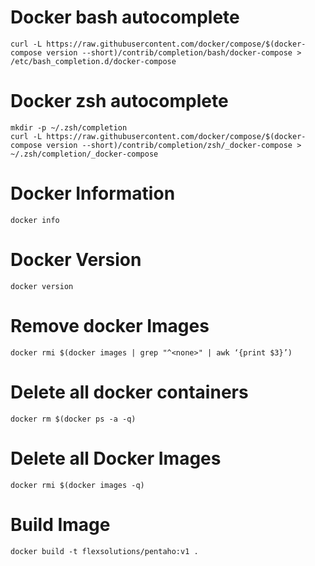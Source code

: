 # Docker bash autocomplete
```console
curl -L https://raw.githubusercontent.com/docker/compose/$(docker-compose version --short)/contrib/completion/bash/docker-compose > /etc/bash_completion.d/docker-compose
```

# Docker zsh autocomplete
```console
mkdir -p ~/.zsh/completion
curl -L https://raw.githubusercontent.com/docker/compose/$(docker-compose version --short)/contrib/completion/zsh/_docker-compose > ~/.zsh/completion/_docker-compose
```

# Docker Information
```console
docker info
```

# Docker Version
```console
docker version
```

# Remove docker Images
```console
docker rmi $(docker images | grep "^<none>" | awk ‘{print $3}’)
```

# Delete all docker containers
```console
docker rm $(docker ps -a -q)
```

# Delete all Docker Images
```console
docker rmi $(docker images -q)
```

# Build Image
```console
docker build -t flexsolutions/pentaho:v1 .
```
